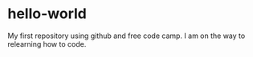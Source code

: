 # hello-world
My first repository using github and free code camp. 
I am on the way to relearning how to code.
